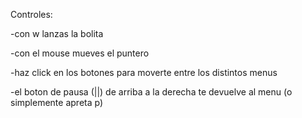 Controles:

-con w lanzas la bolita

-con el mouse mueves el puntero

-haz click en los botones para moverte entre los distintos menus

-el boton de pausa (||) de arriba a la derecha te devuelve al menu (o simplemente apreta p)
